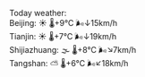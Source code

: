 Today weather:  
Beijing: ☀️   🌡️+9°C 🌬️↓15km/h  
Tianjin: ☀️   🌡️+7°C 🌬️↓19km/h  
Shijiazhuang: 🌫  🌡️+8°C 🌬️↘7km/h  
Tangshan: ⛅️  🌡️+6°C 🌬️↙18km/h  
